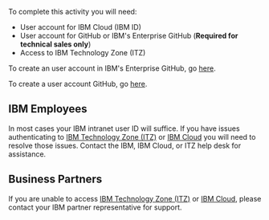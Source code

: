 To complete this activity you will need:
- User account for IBM Cloud (IBM ID)
- User account for GitHub or IBM's Enterprise GitHub (**Required for technical sales only**)
- Access to IBM Technology Zone (ITZ) 

To create an user account in IBM's Enterprise GitHub, go <a href="http://ibm.biz/gh-user-mapper" target="_blank">here</a>.

To create a user account GitHub, go <a href="github.com" target="_blank">here</a>.

## IBM Employees

In most cases your IBM intranet user ID will suffice. If you have issues authenticating to <a href="techzone.ibm.com" target="_blank">IBM Technology Zone (ITZ)</a> or <a href="cloud.ibm.com" target="_blank">IBM Cloud</a> you will need to resolve those issues. Contact the IBM, IBM Cloud, or ITZ help desk for assistance.

## Business Partners

If you are unable to access <a href="techzone.ibm.com" target="_blank">IBM Technology Zone (ITZ)</a> or <a href="cloud.ibm.com" target="_blank">IBM Cloud</a>, please contact your IBM partner representative for support.
